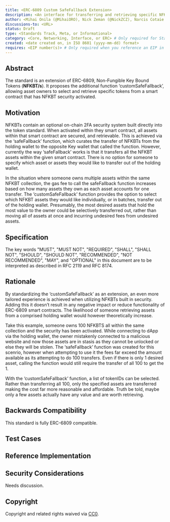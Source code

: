 ```yaml
---
title: <ERC-6809 Custom SafeFallback Extension>
description: <An interface for transferring and retrieving specific NFKBT assets.>
author: <Mihai Onila (@MihaiORO), Nick Zeman (@NickZCZ), Narcis Cotaie (@NarcisCRO)>
discussions-to: <URL>
status: Draft
type: <Standards Track, Meta, or Informational>
category: <Core, Networking, Interface, or ERC> # Only required for Standards Track. Otherwise, remove this field.
created: <date created on, in ISO 8601 (yyyy-mm-dd) format>
requires: <EIP number(s)> # Only required when you reference an EIP in the `Specification` section. Otherwise, remove this field.
---
```


<!--
  READ EIP-1 (https://eips.ethereum.org/EIPS/eip-1) BEFORE USING THIS TEMPLATE!

  This is the suggested template for new EIPs. After you have filled in the requisite fields, please delete these comments.

  Note that an EIP number will be assigned by an editor. When opening a pull request to submit your EIP, please use an abbreviated title in the filename, `eip-draft_title_abbrev.md`.

  The title should be 44 characters or less. It should not repeat the EIP number in title, irrespective of the category.

  TODO: Remove this comment before submitting
-->

## Abstract

The standard is an extension of ERC-6809, Non-Fungible Key Bound Tokens (**NFKBT/s**). It proposes the additional function ‘customSafeFallback’, allowing asset owners to select and retrieve specific tokens from a smart contract that has NFKBT security activated. 

## Motivation

NFKBTs contain an optional on-chain 2FA security system built directly into the token standard. When activated within they smart contract, all assets within that smart contract are secured, and retrievable. This is achieved via the ‘safeFallback’ function, which curates the transfer of NFKBTs from the holding wallet to the opposite Key wallet that called the function. However, currently the way ‘safeFallback’ works is that it transfers all the NFKBT assets within the given smart contract. There is no option for someone to specify which asset or assets they would like to transfer out of the holding wallet. 

 In the situation where someone owns multiple assets within the same NFKBT collection, the gas fee to call the safeFallback function increases based on how many assets they own as each asset accounts for one transfer. The ‘customSafeFallback’ function provides the option to select which NFKBT assets they would like individually, or in batches, transfer out of the holding wallet. Presumably, the most desired assets that hold the most value to the owner could be selectively transferred out, rather than moving all of assets at once and incurring undesired fees from undesired assets. 

## Specification

<!--
  The Specification section should describe the syntax and semantics of any new feature. The specification should be detailed enough to allow competing, interoperable implementations for any of the current Ethereum platforms (besu, erigon, ethereumjs, go-ethereum, nethermind, or others).

  It is recommended to follow RFC 2119 and RFC 8170. Do not remove the key word definitions if RFC 2119 and RFC 8170 are followed.

  TODO: Remove this comment before submitting
-->

The key words "MUST", "MUST NOT", "REQUIRED", "SHALL", "SHALL NOT", "SHOULD", "SHOULD NOT", "RECOMMENDED", "NOT RECOMMENDED", "MAY", and "OPTIONAL" in this document are to be interpreted as described in RFC 2119 and RFC 8174.

## Rationale

By standardizing the ‘customSafeFallback’ as an extension, an even more tailored experience is achieved when utilizing NFKBTs built in security. Adding this it doesn’t result in any negative impact or reduce functionality of ERC-6809 smart contracts. The likelihood of someone retrieving assets from a comprised holding wallet would however theoretically increase.

Take this example, someone owns 100 NFKBTS all within the same collection and the security has been activated. While connecting to dApp via the holding wallet, the owner mistakenly connected to a malicious website and now those assets are in stasis as they cannot be unlocked or else they will be stolen. The ‘safeFallback’ function was created for this scenrio, however when attempting to use it the fees far exceed the amount available as its attempting to do 100 transfers. Even if there is only 1 desired asset, calling the function would still require the transfer of all 100 to get the 1.

With the ‘customSafeFallback’ function, a list of tokenIDs can be selected. Rather than transferring all 100, only the specified assets are transferred making the cost far more reasonable and affordable. Truth be told, maybe only a few assets actually have any value and are worth retrieving. 

## Backwards Compatibility

This standard is fully ERC-6809 compatible.

## Test Cases

<!--
  This section is optional for non-Core EIPs.

  The Test Cases section should include expected input/output pairs, but may include a succinct set of executable tests. It should not include project build files. No new requirements may be introduced here (meaning an implementation following only the Specification section should pass all tests here.)
  If the test suite is too large to reasonably be included inline, then consider adding it as one or more files in `../assets/eip-####/`. External links will not be allowed

  TODO: Remove this comment before submitting
-->

## Reference Implementation

<!--
  This section is optional.

  The Reference Implementation section should include a minimal implementation that assists in understanding or implementing this specification. It should not include project build files. The reference implementation is not a replacement for the Specification section, and the proposal should still be understandable without it.
  If the reference implementation is too large to reasonably be included inline, then consider adding it as one or more files in `../assets/eip-####/`. External links will not be allowed.

  TODO: Remove this comment before submitting
-->

## Security Considerations

<!--
  All EIPs must contain a section that discusses the security implications/considerations relevant to the proposed change. Include information that might be important for security discussions, surfaces risks and can be used throughout the life cycle of the proposal. For example, include security-relevant design decisions, concerns, important discussions, implementation-specific guidance and pitfalls, an outline of threats and risks and how they are being addressed. EIP submissions missing the "Security Considerations" section will be rejected. An EIP cannot proceed to status "Final" without a Security Considerations discussion deemed sufficient by the reviewers.

  The current placeholder is acceptable for a draft.

  TODO: Remove this comment before submitting
-->

Needs discussion.

## Copyright

Copyright and related rights waived via [CC0](../LICENSE.md).
